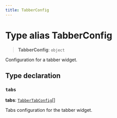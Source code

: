 ```yaml
---
title: TabberConfig
---
```


# Type alias TabberConfig

> **TabberConfig**: `object`

Configuration for a tabber widget.

## Type declaration

### `tabs`

**tabs**: [`TabberTabConfig`](type-alias.TabberTabConfig.md)[]

Tabs configuration for the tabber widget.
